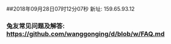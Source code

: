 ##2018年09月28日07时12分07秒 新址: 159.65.93.12
### 兔友常见问题及解答: https://github.com/wanggonging/d/blob/w/FAQ.md
